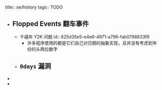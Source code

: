 title:: se/history
tags:: TODO
- ## Flopped Events 翻车事件
  - 千禧年 Y2K 问题
    id:: 625d35e5-e4e6-4971-a796-fab0798633f9
    - 许多程序使用的都是它们自己对日期的抽象实现，且并没有考虑到年份的头两位数字
  - `0days` 漏洞
    -
-
-